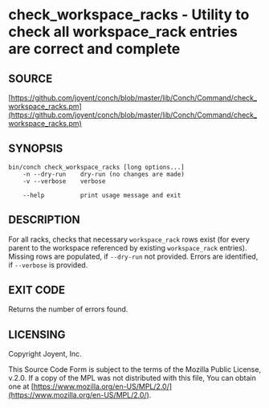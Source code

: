 # check\_workspace\_racks - Utility to check all workspace\_rack entries are correct and complete

## SOURCE

[https://github.com/joyent/conch/blob/master/lib/Conch/Command/check_workspace_racks.pm](https://github.com/joyent/conch/blob/master/lib/Conch/Command/check_workspace_racks.pm)

## SYNOPSIS

```
bin/conch check_workspace_racks [long options...]
    -n --dry-run    dry-run (no changes are made)
    -v --verbose    verbose

    --help          print usage message and exit
```

## DESCRIPTION

For all racks, checks that necessary `workspace_rack` rows exist (for every parent to the
workspace referenced by existing `workspace_rack` entries). Missing rows are populated,
if `--dry-run` not provided. Errors are identified, if `--verbose` is provided.

## EXIT CODE

Returns the number of errors found.

## LICENSING

Copyright Joyent, Inc.

This Source Code Form is subject to the terms of the Mozilla Public License,
v.2.0. If a copy of the MPL was not distributed with this file, You can obtain
one at [https://www.mozilla.org/en-US/MPL/2.0/](https://www.mozilla.org/en-US/MPL/2.0/).
